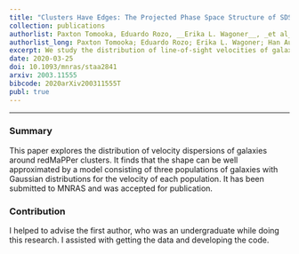 ```yaml
---
title: "Clusters Have Edges: The Projected Phase Space Structure of SDSS redMaPPer Clusters"
collection: publications
authorlist: Paxton Tomooka, Eduardo Rozo, __Erika L. Wagoner__, _et al_
authorlist_long: Paxton Tomooka; Eduardo Rozo; Erika L. Wagoner; Han Aung; Daisuke Nagai; Sasha Safonova
excerpt: We study the distribution of line-of-sight velocities of galaxies in the vicinity of SDSS redMaPPer galaxy clusters. Based on their velocities, galaxies can be split into two categories: galaxies that are dynamically associated with the cluster, and random line-of-sight projections. Both the fraction of galaxies associated with the galaxy clusters, and the velocity dispersion of the same, exhibit a sharp feature as a function of radius. The feature occurs at a radial scale $R_{\rm edge} \approx 2.2R_{\rm{\lambda}}$, where $R_{\rm{\lambda}}$ is the cluster radius assigned by redMaPPer. We refer to $R_{\rm edge}$ as the "edge radius." These results are naturally explained by a model that further splits the galaxies dynamically associated with a galaxy cluster into a component of galaxies orbiting the halo and an infalling galaxy component. The edge radius $R_{\rm edge}$ constitutes a true "cluster edge", in the sense that no orbiting structures exist past this radius. A companion paper (Aung et al. 2020) tests whether the "halo edge" hypothesis holds when investigating the full three-dimensional phase space distribution of dark matter substructures in numerical simulations, and demonstrates that this radius coincides with a suitably defined splashback radius.
date: 2020-03-25
doi: 10.1093/mnras/staa2841
arxiv: 2003.11555
bibcode: 2020arXiv200311555T
publ: true
---
```


*****

### Summary
This paper explores the distribution of velocity dispersions of galaxies around redMaPPer clusters. It finds that the shape can be well approximated by a model consisting of three populations of galaxies with Gaussian distributions for the velocity of each population. It has been submitted to MNRAS and was accepted for publication.

### Contribution
I helped to advise the first author, who was an undergraduate while doing this research. I assisted with getting the data and developing the code.
